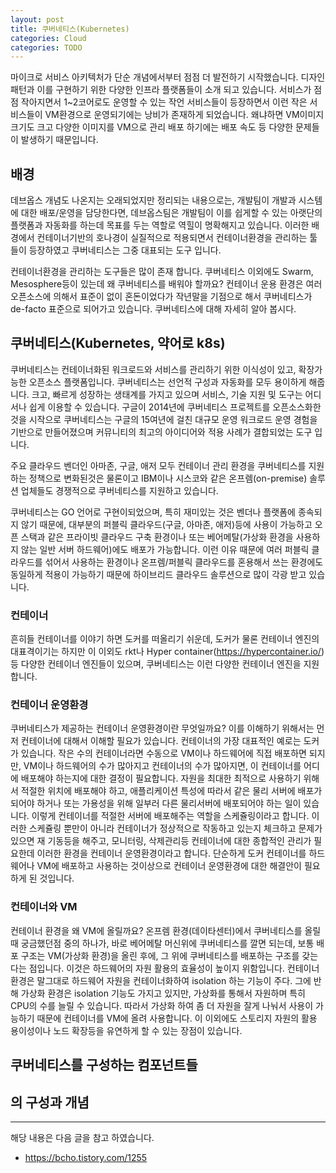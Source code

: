 ```yaml
---
layout: post
title: 쿠버네티스(Kubernetes) 
categories: Cloud
categories: TODO
---
```


마이크로 서비스 아키텍처가 단순 개념에서부터 점점 더 발전하기 시작했습니다. 디자인 패턴과 이를 구현하기 위한 다양한 인프라 플랫폼들이 소개 되고 있습니다. 서비스가 점점 작아지면서 1~2코어로도 운영할 수 있는 작언 서비스들이 등장하면서 이런 작은 서비스들이 VM환경으로 운영되기에는 낭비가 존재하게 되었습니다. 왜냐하면 VM이미지 크기도 크고 다양한 이미지를 VM으로 관리 배포 하기에는 배포 속도 등 다양한 문제들이 발생하기 때문입니다. 

## 배경
데브옵스 개념도 나온지는 오래되었지만 정리되는 내용으로는, 개발팀이 개발과 시스템에 대한 배포/운영을 담당한다면, 데브옵스팀은 개발팀이 이를 쉽게할 수 있는 아랫단의 플랫폼과 자동화를 하는데 목표를 두는 역할로 역힐이 명확해지고 있습니다. 이러한 배경에서 컨테이너기반의 호나경이 실질적으로 적용되면서 컨테이너환경을 관리하는 툴들이 등장하였고 쿠버네티스는 그중 대표되는 도구 입니다.

컨테이너환경을 관리하는 도구들은 많이 존재 합니다. 쿠버네티스 이외에도 Swarm, Mesosphere등이 있는데 왜 쿠버네티스를 배워야 할까요? 컨테이너 운용 환경은 여러 오픈소스에 의해서 표준이 없이 혼돈이었다가 작년말을 기점으로 해서 쿠버네티스가 de-facto 표준으로 되어가고 있습니다. 쿠버네티스에 대해 자세히 알아 봅시다.

## 쿠버네티스(Kubernetes, 약어로 k8s)
쿠버네티스는 컨테이너화된 워크로드와 서비스를 관리하기 위한 이식성이 있고, 확장가능한 오픈소스 플랫폼입니다. 쿠버네티스는 선언적 구성과 자동화를 모두 용이하게 해줍니다. 크고, 빠르게 성장하는 생태계를 가지고 있으며 서비스, 기술 지원 및 도구는 어디서나 쉽게 이용할 수 있습니다. 구글이 2014년에 쿠버네티스 프로젝트를 오픈소스화한 것을 시작으로 쿠버네티스는 구글의 15여년에 걸친 대규모 운영 워크로드 운영 경험을 기반으로 만들어졌으며 커뮤니티의 최고의 아이디어와 적용 사례가 결합되었는 도구 입니다.

주요 클라우드 벤더인 아마존, 구글, 애저 모두 컨테이너 관리 환경을 쿠버네티스를 지원하는 정책으로 변화된것은 물론이고 IBM이나 시스코와 같은 온프렘(on-premise) 솔루션 업체들도 경쟁적으로 쿠버네티스를 지원하고 있습니다. 

쿠버네티스는 GO 언어로 구현이되었으며, 특히 재미있는 것은 벤더나 플랫폼에 종속되지 않기 때문에, 대부분의 퍼블릭 클라우드(구글, 아마존, 애저)등에 사용이 가능하고 오픈 스택과 같은 프라이빗 클라우드 구축 환경이나 또는 베어메탈(가상화 환경을 사용하지 않는 일반 서버 하드웨어)에도 배포가 가능합니다. 이런 이유 때문에 여러 퍼블릭 클라우드를 섞어서 사용하는 환경이나 온프렘/퍼블릭 클라우드를 혼용해서 쓰는 환경에도 동일하게 적용이 가능하기 때문에 하이브리드 클라우드 솔루션으로 많이 각광 받고 있습니다.


### 컨테이너
흔히들 컨테이너를 이야기 하면 도커를 떠올리기 쉬운데, 도커가 물론 컨테이너 엔진의 대표격이기는 하지만 이 이외도 rkt나 Hyper container(https://hypercontainer.io/) 등 다양한 컨테이너 엔진들이 있으며, 쿠버네티스는 이런 다양한 컨테이너 엔진을 지원합니다. 

### 컨테이너 운영환경
쿠버네티스가 제공하는 컨테이너 운영환경이란 무엇일까요? 이를 이해하기 위해서는 먼저 컨테이너에 대해서 이해할 필요가 있습니다. 컨테이너의 가장 대표적인 예로는 도커가 있습니다. 작은 수의 컨테이너라면 수동으로 VM이나 하드웨어에 직접 배포하면 되지만, VM이나 하드웨어의 수가 많아지고 컨테이너의 수가 많아지면, 이 컨테이너를 어디에 배포해야 하는지에 대한 결정이 필요합니다. 자원을 최대한 최적으로 사용하기 위해서 적절한 위치에 배포해야 하고, 애플리케이션 특성에 따라서 같은 물리 서버에 배포가 되어야 하거나 또는 가용성을 위해 일부러 다른 물리서버에 배포되어야 하는 일이 있습니다. 이렇게 컨테이너를 적절한 서버에 배포해주는 역할을 스케쥴링이라고 합니다. 이러한 스케쥴링 뿐만이 아니라 컨테이너가 정상적으로 작동하고 있는지 체크하고 문제가 있으면 재 기동등을 해주고, 모니터링, 삭제관리등 컨테이너에 대한 종합적인 관리가 필요한데 이러한 환경을 컨테이너 운영환경이라고 합니다. 단순하게 도커 컨테이너를 하드웨어나 VM에 배포하고 사용하는 것이상으로 컨테이너 운영환경에 대한 해결안이 필요하게 된 것입니다.


### 컨테이너와 VM
컨테이너 환경을 왜 VM에 올릴까요? 온프렘 환경(데이타센터)에서 쿠버네티스를 올릴때 궁금했던점 중의 하나가, 바로 베어메탈 머신위에 쿠버네티스를 깔면 되는데, 보통 배포 구조는 VM(가상화 환경)을 올린 후에, 그 위에 쿠버네티스를 배포하는 구조를 갖는다는 점입니다. 이것은 하드웨어의 자원 활용의 효율성이 높이지 위함입니다. 컨테이너 환경은 말그대로 하드웨어 자원을 컨테이너화하여 isolation 하는 기능이 주다. 그에 반해 가상화 환경은 isolation 기능도 가지고 있지만, 가상화를 통해서 자원하며 특히 CPU의 수를 늘릴 수 있습니다. 따라서 가상화 하여 좀 더 자원을 잘게 나눠서 사용이 가능하기 때문에 컨테이너를 VM에 올려 사용합니다.  이 이외에도 스토리지 자원의 활용 용이성이나 노드 확장등을 유연하게 할 수 있는 장점이 있습니다.


## 쿠버네티스를 구성하는 컴포넌트들

## 의 구성과 개념


----
해당 내용은 다음 글을 참고 하였습니다.
- https://bcho.tistory.com/1255
